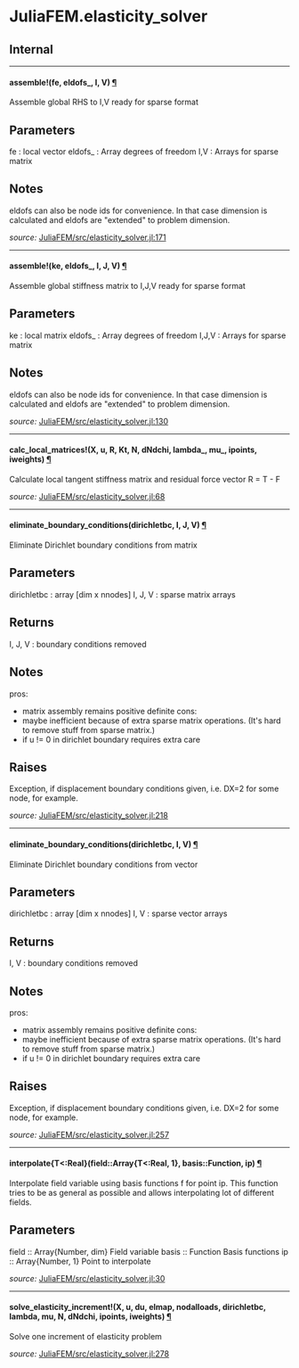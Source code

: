 # JuliaFEM.elasticity_solver

## Internal

---

<a id="method__assemble.1" class="lexicon_definition"></a>
#### assemble!(fe,  eldofs_,  I,  V) [¶](#method__assemble.1)
Assemble global RHS to I,V ready for sparse format

Parameters
----------
fe : local vector
eldofs_ : Array
  degrees of freedom
I,V : Arrays for sparse matrix

Notes
-----
eldofs can also be node ids for convenience. In that case dimension
is calculated and eldofs are "extended" to problem dimension.


*source:*
[JuliaFEM/src/elasticity_solver.jl:171](https://github.com/JuliaFEM/JuliaFEM.jl/tree/92c5e6c15a1ffaea4c153cba2af3a62ba3b42ebe/src/elasticity_solver.jl#L171)

---

<a id="method__assemble.2" class="lexicon_definition"></a>
#### assemble!(ke,  eldofs_,  I,  J,  V) [¶](#method__assemble.2)
Assemble global stiffness matrix to I,J,V ready for sparse format

Parameters
----------
ke : local matrix
eldofs_ : Array
  degrees of freedom
I,J,V : Arrays for sparse matrix

Notes
-----
eldofs can also be node ids for convenience. In that case dimension
is calculated and eldofs are "extended" to problem dimension.


*source:*
[JuliaFEM/src/elasticity_solver.jl:130](https://github.com/JuliaFEM/JuliaFEM.jl/tree/92c5e6c15a1ffaea4c153cba2af3a62ba3b42ebe/src/elasticity_solver.jl#L130)

---

<a id="method__calc_local_matrices.1" class="lexicon_definition"></a>
#### calc_local_matrices!(X,  u,  R,  Kt,  N,  dNdchi,  lambda_,  mu_,  ipoints,  iweights) [¶](#method__calc_local_matrices.1)
Calculate local tangent stiffness matrix and residual force vector R = T - F


*source:*
[JuliaFEM/src/elasticity_solver.jl:68](https://github.com/JuliaFEM/JuliaFEM.jl/tree/92c5e6c15a1ffaea4c153cba2af3a62ba3b42ebe/src/elasticity_solver.jl#L68)

---

<a id="method__eliminate_boundary_conditions.1" class="lexicon_definition"></a>
#### eliminate_boundary_conditions(dirichletbc,  I,  J,  V) [¶](#method__eliminate_boundary_conditions.1)
Eliminate Dirichlet boundary conditions from matrix

Parameters
----------
dirichletbc : array [dim x nnodes]
I, J, V : sparse matrix arrays

Returns
-------
I, J, V : boundary conditions removed

Notes
-----
pros:
- matrix assembly remains positive definite
cons:
- maybe inefficient because of extra sparse matrix operations. (It's hard to remove stuff from sparse matrix.)
- if u != 0 in dirichlet boundary requires extra care

Raises
------
Exception, if displacement boundary conditions given, i.e.
DX=2 for some node, for example.



*source:*
[JuliaFEM/src/elasticity_solver.jl:218](https://github.com/JuliaFEM/JuliaFEM.jl/tree/92c5e6c15a1ffaea4c153cba2af3a62ba3b42ebe/src/elasticity_solver.jl#L218)

---

<a id="method__eliminate_boundary_conditions.2" class="lexicon_definition"></a>
#### eliminate_boundary_conditions(dirichletbc,  I,  V) [¶](#method__eliminate_boundary_conditions.2)
Eliminate Dirichlet boundary conditions from vector

Parameters
----------
dirichletbc : array [dim x nnodes]
I, V : sparse vector arrays

Returns
-------
I, V : boundary conditions removed

Notes
-----
pros:
- matrix assembly remains positive definite
cons:
- maybe inefficient because of extra sparse matrix operations. (It's hard to remove stuff from sparse matrix.)
- if u != 0 in dirichlet boundary requires extra care

Raises
------
Exception, if displacement boundary conditions given, i.e.
DX=2 for some node, for example.


*source:*
[JuliaFEM/src/elasticity_solver.jl:257](https://github.com/JuliaFEM/JuliaFEM.jl/tree/92c5e6c15a1ffaea4c153cba2af3a62ba3b42ebe/src/elasticity_solver.jl#L257)

---

<a id="method__interpolate.1" class="lexicon_definition"></a>
#### interpolate{T<:Real}(field::Array{T<:Real, 1},  basis::Function,  ip) [¶](#method__interpolate.1)
Interpolate field variable using basis functions f for point ip.
This function tries to be as general as possible and allows interpolating
lot of different fields.

Parameters
----------
field :: Array{Number, dim}
  Field variable
basis :: Function
  Basis functions
ip :: Array{Number, 1}
  Point to interpolate


*source:*
[JuliaFEM/src/elasticity_solver.jl:30](https://github.com/JuliaFEM/JuliaFEM.jl/tree/92c5e6c15a1ffaea4c153cba2af3a62ba3b42ebe/src/elasticity_solver.jl#L30)

---

<a id="method__solve_elasticity_increment.1" class="lexicon_definition"></a>
#### solve_elasticity_increment!(X,  u,  du,  elmap,  nodalloads,  dirichletbc,  lambda,  mu,  N,  dNdchi,  ipoints,  iweights) [¶](#method__solve_elasticity_increment.1)
Solve one increment of elasticity problem


*source:*
[JuliaFEM/src/elasticity_solver.jl:278](https://github.com/JuliaFEM/JuliaFEM.jl/tree/92c5e6c15a1ffaea4c153cba2af3a62ba3b42ebe/src/elasticity_solver.jl#L278)

